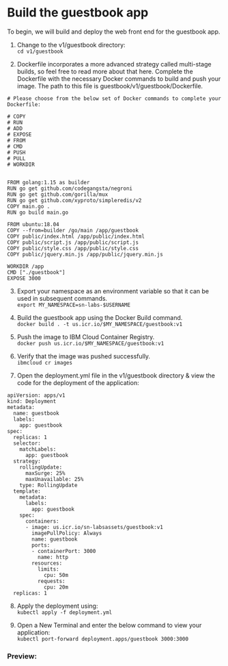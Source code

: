 # Build the guestbook app

To begin, we will build and deploy the web front end for the guestbook app.

1. Change to the v1/guestbook directory:<br> ```cd v1/guestbook```

2. Dockerfile incorporates a more advanced strategy called multi-stage builds, so feel free to read more about that here. Complete the Dockerfile with the necessary Docker commands to build and push your image. The path to this file is guestbook/v1/guestbook/Dockerfile.

```
# Please choose from the below set of Docker commands to complete your Dockerfile:

# COPY
# RUN
# ADD
# EXPOSE
# FROM
# CMD
# PUSH
# PULL
# WORKDIR


FROM golang:1.15 as builder
RUN go get github.com/codegangsta/negroni
RUN go get github.com/gorilla/mux 
RUN go get github.com/xyproto/simpleredis/v2
COPY main.go .
RUN go build main.go

FROM ubuntu:18.04
COPY --from=builder /go/main /app/guestbook
COPY public/index.html /app/public/index.html
COPY public/script.js /app/public/script.js
COPY public/style.css /app/public/style.css
COPY public/jquery.min.js /app/public/jquery.min.js

WORKDIR /app
CMD ["./guestbook"]
EXPOSE 3000
```

3. Export your namespace as an environment variable so that it can be used in subsequent commands.<br>
```export MY_NAMESPACE=sn-labs-$USERNAME```

4. Build the guestbook app using the Docker Build command.<br>
```docker build . -t us.icr.io/$MY_NAMESPACE/guestbook:v1```

5. Push the image to IBM Cloud Container Registry.<br>
```docker push us.icr.io/$MY_NAMESPACE/guestbook:v1```

6. Verify that the image was pushed successfully.<br>
```ibmcloud cr images```

7. Open the deployment.yml file in the v1/guestbook directory & view the code for the deployment of the application:<br>
```
apiVersion: apps/v1
kind: Deployment
metadata:
  name: guestbook
  labels:
    app: guestbook 
spec:
  replicas: 1
  selector:
    matchLabels:
      app: guestbook
  strategy:
    rollingUpdate:
      maxSurge: 25%
      maxUnavailable: 25%
    type: RollingUpdate
  template:
    metadata:
      labels:
        app: guestbook
    spec:
      containers:
      - image: us.icr.io/sn-labsassets/guestbook:v1
        imagePullPolicy: Always
        name: guestbook
        ports:
        - containerPort: 3000
          name: http
        resources:
          limits:
            cpu: 50m
          requests:
            cpu: 20m  
  replicas: 1
```

8. Apply the deployment using:<br>
```kubectl apply -f deployment.yml```

9. Open a New Terminal and enter the below command to view your application:<br>
```kubectl port-forward deployment.apps/guestbook 3000:3000```

### Preview:

